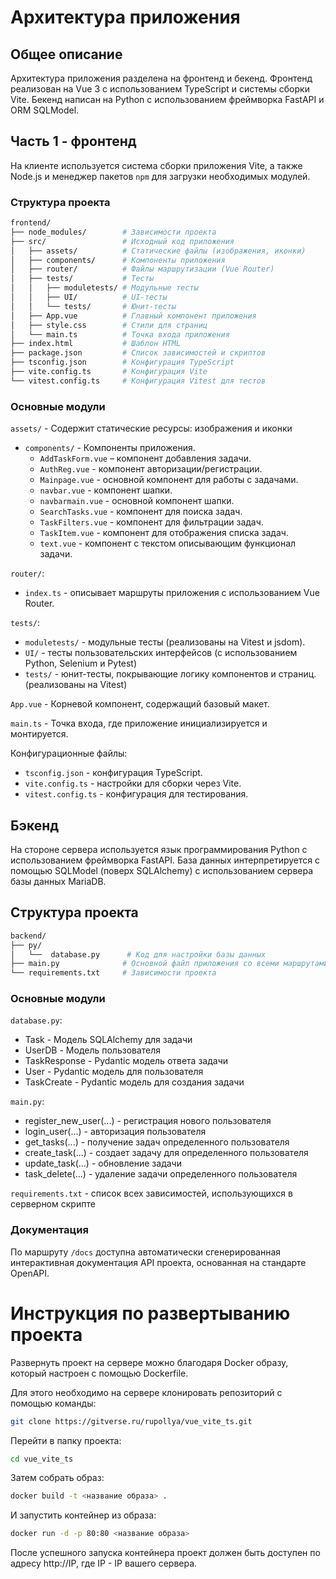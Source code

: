# Архитектура приложения

## Общее описание

Архитектура приложения разделена на фронтенд и бекенд. Фронтенд реализован на Vue 3 с использованием TypeScript и системы сборки Vite. Бекенд написан на Python с использованием фреймворка FastAPI и ORM SQLModel.

## Часть 1 - фронтенд

На клиенте используется система сборки приложения Vite, а также Node.js и менеджер пакетов `npm` для загрузки необходимых модулей.

### Структура проекта

```sh
frontend/
├── node_modules/        # Зависимости проекта
├── src/                 # Исходный код приложения
│   ├── assets/          # Статические файлы (изображения, иконки)
│   ├── components/      # Компоненты приложения
│   ├── router/          # Файлы маршрутизации (Vue Router)
│   ├── tests/           # Тесты
│   │   ├── moduletests/ # Модульные тесты
│   │   ├── UI/          # UI-тесты
│   │   └── tests/       # Юнит-тесты
│   ├── App.vue          # Главный компонент приложения
│   ├── style.css        # Стили для страниц
│   └── main.ts          # Точка входа приложения
├── index.html           # Шаблон HTML
├── package.json         # Список зависимостей и скриптов
├── tsconfig.json        # Конфигурация TypeScript
├── vite.config.ts       # Конфигурация Vite
└── vitest.config.ts     # Конфигурация Vitest для тестов
```

### Основные модули

`assets/` - Содержит статические ресурсы: изображения и иконки

- `components/` - Компоненты приложения.
	- `AddTaskForm.vue` – компонент добавления задачи.
	- `AuthReg.vue` - компонент авторизации/регистрации.
	- `Mainpage.vue` - основной компонент для работы с задачами.
	- `navbar.vue` - компонент шапки.
	- `navbarmain.vue` - основной компонент шапки.
    - `SearchTasks.vue` - компонент для поиска задач.
    - `TaskFilters.vue` - компонент для фильтрации задач.
    - `TaskItem.vue` - компонент для отображения списка задач.
    - `text.vue` - компонент с текстом описывающим функционал задачи.

`router/`:
- `index.ts` - описывает маршруты приложения с использованием Vue Router.

`tests/`:
- `moduletests/` - модульные тесты (реализованы на Vitest и jsdom).
- `UI/` - тесты пользовательских интерфейсов (с использованием Python, Selenium и Pytest)
- `tests/` - юнит-тесты, покрывающие логику компонентов и страниц. (реализованы на Vitest)

`App.vue` - Корневой компонент, содержащий базовый макет.

`main.ts` - Точка входа, где приложение инициализируется и монтируется.

Конфигурационные файлы:
- `tsconfig.json` - конфигурация TypeScript.
- `vite.config.ts` - настройки для сборки через Vite.
- `vitest.config.ts` - конфигурация для тестирования.

## Бэкенд

На стороне сервера используется язык программирования Python c использованием фреймворка FastAPI. База данных интерпретируется с помощью SQLModel (поверх SQLAlchemy) с использованием сервера базы данных MariaDB.

## Структура проекта
```sh
backend/
├── py/                  
│   └──  database.py      # Код для настройки базы данных
├── main.py              # Основной файл приложения со всеми маршрутами и функциями-обработчиками запросов, а также логикой настроки авторизации при помощи JWT токенов
└── requirements.txt     # Зависимости проекта
```

### Основные модули

`database.py`:
- Task - Модель SQLAlchemy для задачи
- UserDB - Модель пользователя
- TaskResponse - Pydantic модель ответа задачи
- User - Pydantic модель для пользователя
- TaskCreate - Pydantic модель для создания задачи

`main.py`:
- register_new_user(...) - регистрация нового пользователя
- login_user(...) - авторизация пользователя
- get_tasks(...) - получение задач определенного пользователя
- create_task(...) - создает задачу для определенного пользователя
- update_task(...) - обновление задачи
- task_delete(...) - удаление задачи определенного пользователя

`requirements.txt` - список всех зависимостей, использующихся в серверном скрипте

### Документация

По маршруту `/docs` доступна автоматически сгенерированная интерактивная документация API проекта, основанная на стандарте OpenAPI.


# Инструкция по развертыванию проекта

Развернуть проект на сервере можно благодаря Docker образу, который настроен с помощью Dockerfile.

Для этого необходимо на сервере клонировать репозиторий с помощью команды:
```sh
git clone https://gitverse.ru/rupollya/vue_vite_ts.git
```

Перейти в папку проекта:
```sh
cd vue_vite_ts
```

Затем собрать образ:
```sh
docker build -t <название образа> .
```

И запустить контейнер из образа:
```sh
docker run -d -p 80:80 <название образа>
```

После успешного запуска контейнера проект должен быть доступен по адресу http://IP, где IP - IP вашего сервера.